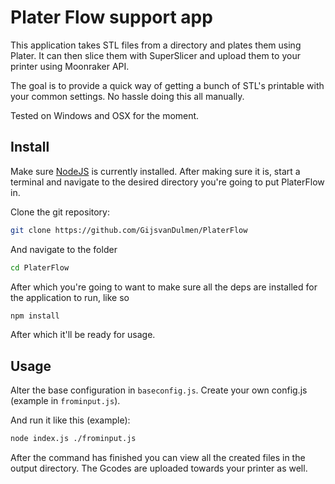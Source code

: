 # Plater Flow support app

This application takes STL files from a directory and plates them using Plater.
It can then slice them with SuperSlicer and upload them to your printer using Moonraker API.

The goal is to provide a quick way of getting a bunch of STL's printable with your common settings.
No hassle doing this all manually.

Tested on Windows and OSX for the moment.

## Install

Make sure [NodeJS](https://nodejs.org/en/download/) is currently installed. 
After making sure it is, start a terminal and navigate to the desired directory you're going to put PlaterFlow in.

Clone the git repository:
```bash
git clone https://github.com/GijsvanDulmen/PlaterFlow
```
And navigate to the folder
```bash
cd PlaterFlow
```
After which you're going to want to make sure all the deps are installed for the application to run, like so
```bash
npm install
```
After which it'll be ready for usage.

## Usage

Alter the base configuration in `baseconfig.js`.
Create your own config.js (example in `frominput.js`).

And run it like this (example):
```bash
node index.js ./frominput.js
```

After the command has finished you can view all the created files in the output directory.
The Gcodes are uploaded towards your printer as well.
